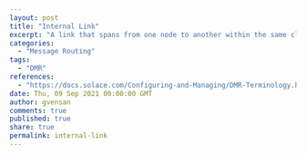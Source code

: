 ```yaml
---
layout: post
title: "Internal Link"
excerpt: "A link that spans from one node to another within the same cluster is called an internal link. Internal links connect nodes together so that messages published to one node can be received by a consumer connected to another node."
categories:
  - "Message Routing"
tags:
  - "DMR"
references:
  - "https://docs.solace.com/Configuring-and-Managing/DMR-Terminology.htm"
date: Thu, 09 Sep 2021 00:00:00 GMT
author: gvensan
comments: true
published: true
share: true
permalink: internal-link
---
```


